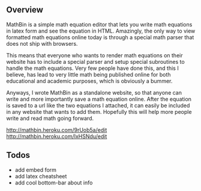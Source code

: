 
## Overview
MathBin is a simple math equation editor that lets you write math equations in latex form and see the equation in HTML. Amazingly, the only way to view formatted math equations online today is through a special math parser that does not ship with browsers. 

This means that everyone who wants to render math equations on their website has to include a special parser and setup special subroutines to handle the math equations. Very few people have done this, and this I believe, has lead to very little math being published online for both educational and academic purposes, which is obviously a bummer. 

Anyways, I wrote MathBin as a standalone website, so that anyone can write and more importantly save a math equation online. After the equation is saved to a url like the two equations I attached, it can easily be included in any website that wants to add them. Hopefully this will help more people write and read math going forward.

http://mathbin.heroku.com/9rUob5a/edit
http://mathbin.heroku.com/IxHSNdu/edit


## Todos
+ add embed form
+ add latex cheatsheet
+ add cool bottom-bar about info